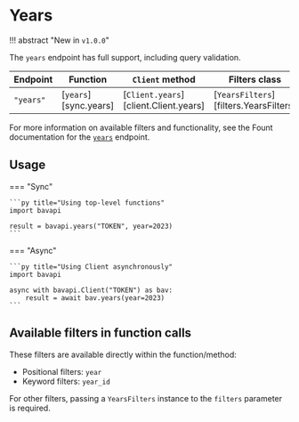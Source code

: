 # Years

!!! abstract "New in `v1.0.0`"

The `years` endpoint has full support, including query validation.

| Endpoint  | Function              | `Client` method                       | Filters class                          |
| --------- | --------------------- | ------------------------------------- | -------------------------------------- |
| `"years"` | [`years`][sync.years] | [`Client.years`][client.Client.years] | [`YearsFilters`][filters.YearsFilters] |

For more information on available filters and functionality, see the Fount documentation for the [`years`](https://developer.wppbav.com/docs/2.x/core-resources/years) endpoint.

## Usage

=== "Sync"

    ```py title="Using top-level functions"
    import bavapi

    result = bavapi.years("TOKEN", year=2023)
    ```

=== "Async"

    ```py title="Using Client asynchronously"
    import bavapi

    async with bavapi.Client("TOKEN") as bav:
        result = await bav.years(year=2023)
    ```

## Available filters in function calls

These filters are available directly within the function/method:

- Positional filters: `year`
- Keyword filters: `year_id`

For other filters, passing a `YearsFilters` instance to the `filters` parameter is required.

